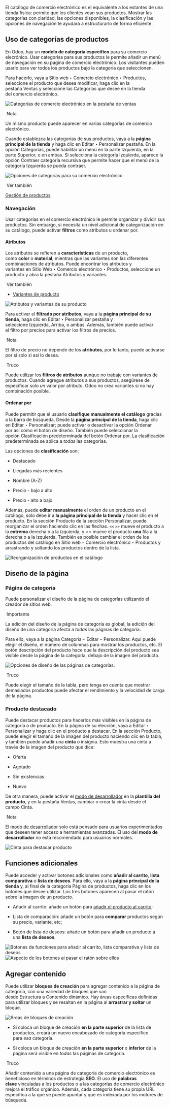 El catálogo de comercio electrónico es el equivalente a los estantes de una tienda física: permite que los clientes vean sus productos. Mostrar las categorías con claridad, las opciones disponibles, la clasificación y las opciones de navegación te ayudará a estructurarlo de forma eficiente.

## Uso de categorías de productos[](https://www.odoo.com/documentation/17.0/es/applications/websites/ecommerce/managing_products/catalog.html#categorize-the-product-catalog "Enlazar permanentemente con este título")

En Odoo, hay un **modelo de categoría específico** para su comercio elecrónico. Usar categorías para sus productos le permite añadir un menú de navegación en su página de comercio electrónico. Los visitantes pueden usarlo para ver todos los productos bajo la categoría que seleccionen.

Para hacerlo, vaya a Sitio web ‣ Comercio electrónico ‣ Productos, seleccione el producto que desea modificar, haga clic en la pestaña Ventas y seleccione las Categorías que desee en la tienda del comercio electrónico.

![Categorías de comercio electrónico en la pestaña de ventas](https://www.odoo.com/documentation/17.0/es/_images/catalog-categories.png)

 Nota

Un mismo producto puede aparecer en varias categorías de comercio electrónico.

Cuando establezca las categorías de sus productos, vaya a la **página principal de la tienda** y haga clic en Editar ‣ Personalizar pestaña. En la opción Categorías, puede habilitar un menú en la parte Izquierda, en la parte Superior, o en ambas. Si selecciona la categoría Izquierda, aparece la opción Contraer categoría recursiva que permite hacer que el menú de la categoría Izquierda se pueda contraer.

![Opciones de categorías para su comercio electrónico](https://www.odoo.com/documentation/17.0/es/_images/catalog-panel-categories.png)

 Ver también

[Gestión de productos](https://www.odoo.com/documentation/17.0/es/applications/websites/ecommerce/managing_products/products.html)

### Navegación[](https://www.odoo.com/documentation/17.0/es/applications/websites/ecommerce/managing_products/catalog.html#browsing "Enlazar permanentemente con este título")

Usar categorías en el comercio electrónico le permite organizar y dividir sus productos. Sin embargo, si necesita un nivel adicional de categorización en su catálogo, puede activar **filtros** como atributos u ordenar por.

#### Atributos[](https://www.odoo.com/documentation/17.0/es/applications/websites/ecommerce/managing_products/catalog.html#attributes "Enlazar permanentemente con este título")

Los atributos se refieren a **características** de un producto, como **color** o **material**, mientras que las variantes son las diferentes combinaciones de atributos. Puede encontrar los atributos y variantes en Sitio Web ‣ Comercio electrónico ‣ Productos, seleccione un producto y abra la pestaña Atributos y variantes.

 Ver también

- [Variantes de producto](https://www.odoo.com/documentation/17.0/es/applications/sales/sales/products_prices/products/variants.html)
    

![Atributos y variantes de su producto](https://www.odoo.com/documentation/17.0/es/_images/catalog-attributes.png)

Para activar el **filtrado por atributos**, vaya a la **página principal de su tienda**, haga clic en Editar ‣ Personalizar pestaña y seleccione Izquierda, Arriba, o ambas. Además, también puede activar el filtro por precios para activar los filtros de precios.

 Nota

El filtro de precio no depende de los **atributos**, por lo tanto, puede activarse por sí solo si así lo desea.

 Truco

Puede utilizar los **filtros de atributos** aunque no trabaje con variantes de productos. Cuando agregue atributos a sus productos, asegúrese de especificar solo _un_ valor por atributo. Odoo no crea variantes si no hay combinación posible.

#### Ordenar por[](https://www.odoo.com/documentation/17.0/es/applications/websites/ecommerce/managing_products/catalog.html#sort-by-search "Enlazar permanentemente con este título")

Puede permitir que el usuario **clasifique manualmente el catálogo** gracias a la barra de búsqueda. Desde la **página principal de la tienda**, haga clic en Editar ‣ Personalizar; puede activar o desactivar la opción Ordenar por así como el botón de diseño. También puede seleccionar la opción Clasificación predeterminada del botón Ordenar por. La clasificación predeterminada se aplica a _todas_ las categorías.

Las opciones de **clasificación** son:

- Destacado
    
- Llegadas más recientes
    
- Nombre (A-Z)
    
- Precio - bajo a alto
    
- Precio - alto a bajo
    

Además, puede **editar manualmente** el orden de un producto en el catálogo, solo debe ir a **la página principal de la tienda** y hacer clic en el producto. En la sección Producto de la sección Personalizar, puede reorganizar el orden haciendo clic en las flechas. `<<` `>>` mueve el producto a la **extrema** derecha o a la izquierda, y `<` `>` mueve el producto **una** fila a la derecha o a la izquierda. También es posible cambiar el orden de los productos del catálogo en Sitio web ‣ Comercio electrónico ‣ Productos y arrastrando y soltando los productos dentro de la lista.

![Reorganización de productos en el catálogo](https://www.odoo.com/documentation/17.0/es/_images/catalog-reorder.png)

## Diseño de la página[](https://www.odoo.com/documentation/17.0/es/applications/websites/ecommerce/managing_products/catalog.html#page-design "Enlazar permanentemente con este título")

### Página de categoría[](https://www.odoo.com/documentation/17.0/es/applications/websites/ecommerce/managing_products/catalog.html#category-page "Enlazar permanentemente con este título")

Puede personalizar el diseño de la página de categorías utilizando el creador de sitios web.

 Importante

La edición del diseño de la página de categoría es global; la edición del diseño de una categoría afecta a _todas_ las páginas de categoría.

Para ello, vaya a la página Categoría ‣ Editar ‣ Personalizar. Aquí puede elegir el diseño, el número de columnas para mostrar los productos, etc. El botón descripción del producto hace que la descripción del producto sea visible desde la página de la categoría, debajo de la imagen del producto.

![Opciones de diseño de las páginas de categorías.](https://www.odoo.com/documentation/17.0/es/_images/catalog-category-layout.png)

 Truco

Puede elegir el tamaño de la tabla, pero tenga en cuenta que mostrar demasiados productos puede afectar el rendimiento y la velocidad de carga de la página.

### Producto destacado[](https://www.odoo.com/documentation/17.0/es/applications/websites/ecommerce/managing_products/catalog.html#product-highlight "Enlazar permanentemente con este título")

Puede destacar productos para hacerlos más visibles en la página de categoría o de producto. En la página de su elección, vaya a Editar ‣ Personalizar y haga clic en el producto a destacar. En la sección Producto, puede elegir el tamaño de la imagen del producto haciendo clic en la tabla, y también puede añadir una **cinta** o insignia. Esto muestra una cinta a través de la imagen del producto que dice:

- Oferta
    
- Agotado
    
- Sin existencias
    
- Nuevo
    

De otra manera, puede activar el [modo de desarrollador](https://www.odoo.com/documentation/17.0/es/applications/general/developer_mode.html) en la **plantilla del producto**, y en la pestaña Ventas, cambiar o crear la cinta desde el campo Cinta.

 Nota

El [modo de desarrollador](https://www.odoo.com/documentation/17.0/es/applications/general/developer_mode.html) solo está pensado para usuarios experimentados que deseen tener acceso a herramientas avanzadas. El uso del **modo de desarrollador** _no_ está recomendado para usuarios normales.

![Cinta para destacar producto](https://www.odoo.com/documentation/17.0/es/_images/catalog-product-highlight.png)

## Funciones adicionales[](https://www.odoo.com/documentation/17.0/es/applications/websites/ecommerce/managing_products/catalog.html#additional-features "Enlazar permanentemente con este título")

Puede acceder y activar botones adicionales como **añadir al carrito**, **lista comparativa** o **lista de deseos**. Para ello, vaya a la **página principal de la tienda** y, al final de la categoría Página de productos, haga clic en los botones que desee utilizar. Los tres botones aparecen al pasar el ratón sobre la imagen de un producto.

- Añadir al carrito: añade un botón para [añadir el producto al carrito](https://www.odoo.com/documentation/17.0/es/applications/websites/ecommerce/checkout_payment_shipping/cart.html);
    
- Lista de comparación: añade un botón para **comparar** productos según su precio, variante, etc;
    
- Botón de lista de deseos: añade un botón para añadir un producto a una **lista de deseos**.
    

![Botones de funciones para añadir al carrito, lista comparativa y lista de deseos](https://www.odoo.com/documentation/17.0/es/_images/catalog-buttons.png)![Aspecto de los botones al pasar el ratón sobre ellos](https://www.odoo.com/documentation/17.0/es/_images/catalog-features.png)

## Agregar contenido[](https://www.odoo.com/documentation/17.0/es/applications/websites/ecommerce/managing_products/catalog.html#add-content "Enlazar permanentemente con este título")

Puede utilizar **bloques de creación** para agregar contenido a la página de categoría, con una variedad de bloques que van desde Estructura a Contenido dinámico. Hay áreas específicas definidas para utilizar bloques y se resaltan en la página al **arrastrar y soltar** un bloque.

![Áreas de bloques de creación](https://www.odoo.com/documentation/17.0/es/_images/catalog-content.png)

- Si coloca un bloque de creación **en la parte superior** de la lista de productos, creará un nuevo encabezado de categoría específico para _esa_ categoría.
    
- Si coloca un bloque de creación **en la parte superior** o **inferior** de la página será visible en _todas_ las páginas de categoría.
    

 Truco

Añadir contenido a una página de categoría de comercio electrónico es beneficioso en términos de estrategia **SEO**. El uso de **palabras clave** vinculadas a los productos o a las categorías de comercio electrónico mejora el tráfico orgánico. Además, cada categoría tiene su propia URL específica a la que se puede apuntar y que es indexada por los motores de búsqueda.